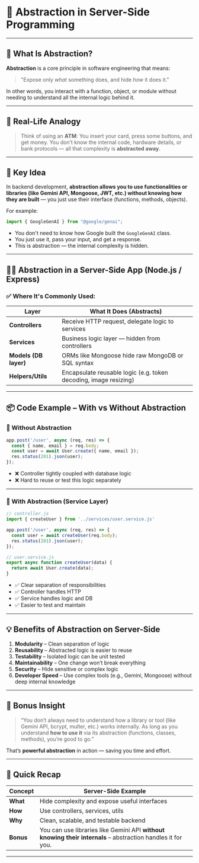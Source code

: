 
# 🧠 Abstraction in Server-Side Programming

---

## 📌 What Is Abstraction?

**Abstraction** is a core principle in software engineering that means:

> "Expose only *what* something does, and hide *how* it does it."

In other words, you interact with a function, object, or module without needing to understand all the internal logic behind it.

---

## 🧱 Real-Life Analogy

> Think of using an **ATM**:
> You insert your card, press some buttons, and get money.
> You don’t know the internal code, hardware details, or bank protocols — all that complexity is **abstracted away**.

---

## 🧠 Key Idea

In backend development, **abstraction allows you to use functionalities or libraries (like Gemini API, Mongoose, JWT, etc.) without knowing how they are built** — you just use their interface (functions, methods, objects).

For example:

```js
import { GoogleGenAI } from "@google/genai";
```

* You don't need to know how Google built the `GoogleGenAI` class.
* You just use it, pass your input, and get a response.
* This is abstraction — the internal complexity is hidden.

---

## 👨‍💻 Abstraction in a Server-Side App (Node.js / Express)

### ✅ Where It's Commonly Used:

| Layer                 | What It Does (Abstracts)                                         |
| --------------------- | ---------------------------------------------------------------- |
| **Controllers**       | Receive HTTP request, delegate logic to services                 |
| **Services**          | Business logic layer — hidden from controllers                   |
| **Models (DB layer)** | ORMs like Mongoose hide raw MongoDB or SQL syntax                |
| **Helpers/Utils**     | Encapsulate reusable logic (e.g. token decoding, image resizing) |

---

## 📦 Code Example – With vs Without Abstraction

### 🔹 Without Abstraction

```js
app.post('/user', async (req, res) => {
  const { name, email } = req.body;
  const user = await User.create({ name, email });
  res.status(201).json(user);
});
```

* ❌ Controller tightly coupled with database logic
* ❌ Hard to reuse or test this logic separately

---

### 🔹 With Abstraction (Service Layer)

```js
// controller.js
import { createUser } from '../services/user.service.js'

app.post('/user', async (req, res) => {
  const user = await createUser(req.body);
  res.status(201).json(user);
});

// user.service.js
export async function createUser(data) {
  return await User.create(data);
}
```

* ✅ Clear separation of responsibilities
* ✅ Controller handles HTTP
* ✅ Service handles logic and DB
* ✅ Easier to test and maintain

---

## 💡 Benefits of Abstraction on Server-Side

1. **Modularity** – Clean separation of logic
2. **Reusability** – Abstracted logic is easier to reuse
3. **Testability** – Isolated logic can be unit tested
4. **Maintainability** – One change won’t break everything
5. **Security** – Hide sensitive or complex logic
6. **Developer Speed** – Use complex tools (e.g., Gemini, Mongoose) without deep internal knowledge

---

## 🚀 Bonus Insight

> “You don’t always need to understand how a library or tool (like Gemini API, bcrypt, multer, etc.) works internally.
> As long as you understand **how to use it** via its abstraction (functions, classes, methods), you’re good to go.”

That’s **powerful abstraction** in action — saving you time and effort.

---

## 🧪 Quick Recap

| Concept   | Server-Side Example                                                                                         |
| --------- | ----------------------------------------------------------------------------------------------------------- |
| **What**  | Hide complexity and expose useful interfaces                                                                |
| **How**   | Use controllers, services, utils                                                                            |
| **Why**   | Clean, scalable, and testable backend                                                                       |
| **Bonus** | You can use libraries like Gemini API **without knowing their internals** – abstraction handles it for you. |

---
